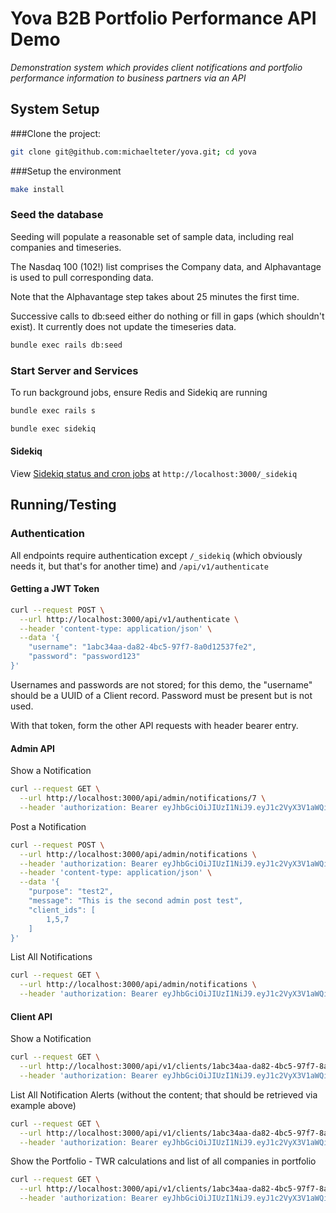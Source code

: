 # Yova B2B Portfolio Performance API Demo

*Demonstration system which provides client notifications and portfolio performance 
information to business partners via an API*

## System Setup

###Clone the project:

```bash
git clone git@github.com:michaelteter/yova.git; cd yova
```

###Setup the environment

```bash
make install
```

### Seed the database

Seeding will populate a reasonable set of sample data, including real companies and timeseries.

The Nasdaq 100 (102!) list comprises the Company data, and Alphavantage is used to pull corresponding
data.

Note that the Alphavantage step takes about 25 minutes the first time.

Successive calls to db:seed either do nothing or fill in gaps (which shouldn't exist).  It currently does
not update the timeseries data.

```bash
bundle exec rails db:seed
```

### Start Server and Services

To run background jobs, ensure Redis and Sidekiq are running

```bash
bundle exec rails s
```

```bash
bundle exec sidekiq
```

#### Sidekiq

View [Sidekiq status and cron jobs](http://localhost:3000/_sidekiq) at 
`http://localhost:3000/_sidekiq`

## Running/Testing

### Authentication

All endpoints require authentication except `/_sidekiq` (which obviously needs it, but that's for another time)
and `/api/v1/authenticate`

#### Getting a JWT Token

```bash
curl --request POST \
  --url http://localhost:3000/api/v1/authenticate \
  --header 'content-type: application/json' \
  --data '{
	"username": "1abc34aa-da82-4bc5-97f7-8a0d12537fe2",
	"password": "password123"
}'
```

Usernames and passwords are not stored; for this demo, the "username" should be a UUID of a
Client record.  Password must be present but is not used.

With that token, form the other API requests with header bearer entry.

#### Admin API

Show a Notification

```bash
curl --request GET \
  --url http://localhost:3000/api/admin/notifications/7 \
  --header 'authorization: Bearer eyJhbGciOiJIUzI1NiJ9.eyJ1c2VyX3V1aWQiOiIxYWJjMzRhYS1kYTgyLTRiYzUtOTdmNy04YTBkMTI1MzdmZTIifQ.nZ6zuxdD0_sUo90CfgZT0KRht-4p9SaEFhPS5PAb4t4'
```

Post a Notification

```bash
curl --request POST \
  --url http://localhost:3000/api/admin/notifications \
  --header 'authorization: Bearer eyJhbGciOiJIUzI1NiJ9.eyJ1c2VyX3V1aWQiOiIxYWJjMzRhYS1kYTgyLTRiYzUtOTdmNy04YTBkMTI1MzdmZTIifQ.nZ6zuxdD0_sUo90CfgZT0KRht-4p9SaEFhPS5PAb4t4' \
  --header 'content-type: application/json' \
  --data '{
	"purpose": "test2",
	"message": "This is the second admin post test",
	"client_ids": [
		1,5,7
	]
}'
```

List All Notifications

```bash
curl --request GET \
  --url http://localhost:3000/api/admin/notifications \
  --header 'authorization: Bearer eyJhbGciOiJIUzI1NiJ9.eyJ1c2VyX3V1aWQiOiIxYWJjMzRhYS1kYTgyLTRiYzUtOTdmNy04YTBkMTI1MzdmZTIifQ.nZ6zuxdD0_sUo90CfgZT0KRht-4p9SaEFhPS5PAb4t4'
```

#### Client API

Show a Notification

```bash
curl --request GET \
  --url http://localhost:3000/api/v1/clients/1abc34aa-da82-4bc5-97f7-8a0d12537fe2/notifications/99588c8a-dc91-4a91-80a0-6bbee41518c4 \
  --header 'authorization: Bearer eyJhbGciOiJIUzI1NiJ9.eyJ1c2VyX3V1aWQiOiIxYWJjMzRhYS1kYTgyLTRiYzUtOTdmNy04YTBkMTI1MzdmZTIifQ.nZ6zuxdD0_sUo90CfgZT0KRht-4p9SaEFhPS5PAb4t4'
```

List All Notification Alerts (without the content; that should be retrieved via example above)

```bash
curl --request GET \
  --url http://localhost:3000/api/v1/clients/1abc34aa-da82-4bc5-97f7-8a0d12537fe2/notifications \
  --header 'authorization: Bearer eyJhbGciOiJIUzI1NiJ9.eyJ1c2VyX3V1aWQiOiIxYWJjMzRhYS1kYTgyLTRiYzUtOTdmNy04YTBkMTI1MzdmZTIifQ.nZ6zuxdD0_sUo90CfgZT0KRht-4p9SaEFhPS5PAb4t4'
```

Show the Portfolio - TWR calculations and list of all companies in portfolio

```bash
curl --request GET \
  --url http://localhost:3000/api/v1/clients/1abc34aa-da82-4bc5-97f7-8a0d12537fe2/portfolio \
  --header 'authorization: Bearer eyJhbGciOiJIUzI1NiJ9.eyJ1c2VyX3V1aWQiOiIxYWJjMzRhYS1kYTgyLTRiYzUtOTdmNy04YTBkMTI1MzdmZTIifQ.nZ6zuxdD0_sUo90CfgZT0KRht-4p9SaEFhPS5PAb4t4'
```
